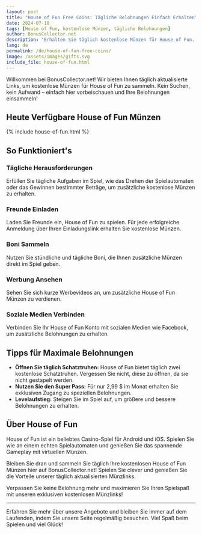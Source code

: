 ```yaml
---
layout: post
title: "House of Fun Free Coins: Tägliche Belohnungen Einfach Erhalten"
date: 2024-07-18
tags: [House of Fun, kostenlose Münzen, tägliche Belohnungen]
author: BonusCollector.net
description: "Erhalten Sie täglich kostenlose Münzen für House of Fun. Bleiben Sie informiert und maximieren Sie Ihre Spielbelohnungen."
lang: de
permalink: /de/house-of-fun-free-coins/
image: /assets/images/gifts.svg
include_file: house-of-fun.html
---
```


Willkommen bei BonusCollector.net! Wir bieten Ihnen täglich aktualisierte Links, um kostenlose Münzen für House of Fun zu sammeln. Kein Suchen, kein Aufwand – einfach hier vorbeischauen und Ihre Belohnungen einsammeln!

## Heute Verfügbare House of Fun Münzen

{% include house-of-fun.html %}

## So Funktioniert's

### Tägliche Herausforderungen
Erfüllen Sie tägliche Aufgaben im Spiel, wie das Drehen der Spielautomaten oder das Gewinnen bestimmter Beträge, um zusätzliche kostenlose Münzen zu erhalten.

### Freunde Einladen
Laden Sie Freunde ein, House of Fun zu spielen. Für jede erfolgreiche Anmeldung über Ihren Einladungslink erhalten Sie kostenlose Münzen.

### Boni Sammeln
Nutzen Sie stündliche und tägliche Boni, die Ihnen zusätzliche Münzen direkt im Spiel geben.

### Werbung Ansehen
Sehen Sie sich kurze Werbevideos an, um zusätzliche House of Fun Münzen zu verdienen.

### Soziale Medien Verbinden
Verbinden Sie Ihr House of Fun Konto mit sozialen Medien wie Facebook, um zusätzliche Belohnungen zu erhalten.

## Tipps für Maximale Belohnungen

- **Öffnen Sie täglich Schatztruhen:** House of Fun bietet täglich zwei kostenlose Schatztruhen. Vergessen Sie nicht, diese zu öffnen, da sie nicht gestapelt werden.
- **Nutzen Sie den Super Pass:** Für nur 2,99 $ im Monat erhalten Sie exklusiven Zugang zu speziellen Belohnungen.
- **Levelaufstieg:** Steigen Sie im Spiel auf, um größere und bessere Belohnungen zu erhalten.

## Über House of Fun

House of Fun ist ein beliebtes Casino-Spiel für Android und iOS. Spielen Sie wie an einem echten Spielautomaten und genießen Sie das spannende Gameplay mit virtuellen Münzen.

Bleiben Sie dran und sammeln Sie täglich Ihre kostenlosen House of Fun Münzen hier auf BonusCollector.net! Spielen Sie clever und genießen Sie die Vorteile unserer täglich aktualisierten Münzlinks.

Verpassen Sie keine Belohnung mehr und maximieren Sie Ihren Spielspaß mit unseren exklusiven kostenlosen Münzlinks!

---
Erfahren Sie mehr über unsere Angebote und bleiben Sie immer auf dem Laufenden, indem Sie unsere Seite regelmäßig besuchen. Viel Spaß beim Spielen und viel Glück!